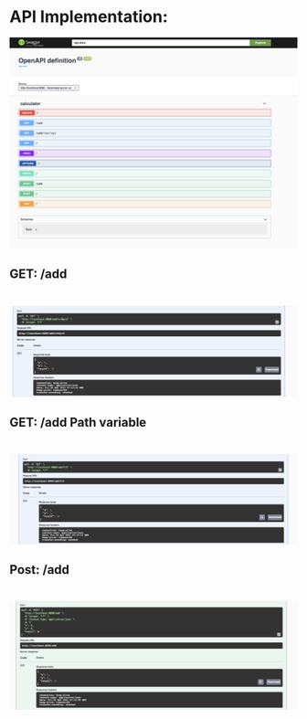 # API Implementation:
<img src="/docs/api_img.png">

## GET: /add <br><br>
<img src="/docs/api_get1.png">

## GET: /add Path variable <br><br>
<img src="/docs/api_get2.png">

## Post: /add <br><br>
<img src="/docs/api_post.png">